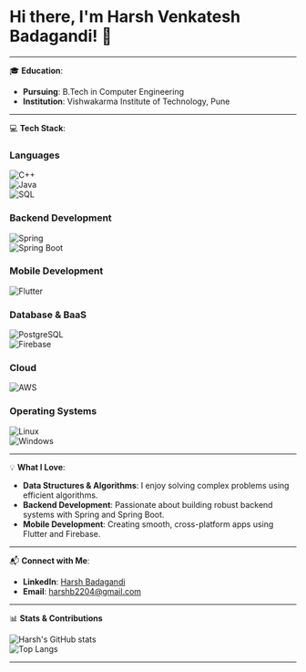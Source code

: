 # Hi there, I'm Harsh Venkatesh Badagandi! 👋

---

🎓 **Education**:
- **Pursuing**: B.Tech in Computer Engineering  
- **Institution**: Vishwakarma Institute of Technology, Pune  

---

💻 **Tech Stack**:

### **Languages**
![C++](https://img.shields.io/badge/-C++-00599C?style=flat-square&logo=c%2B%2B&logoColor=white)  
![Java](https://img.shields.io/badge/-Java-007396?style=flat-square&logo=java&logoColor=white)  
![SQL](https://img.shields.io/badge/-SQL-4479A1?style=flat-square&logo=sql&logoColor=white)  

### **Backend Development**
![Spring](https://img.shields.io/badge/-Spring-6DB33F?style=flat-square&logo=spring&logoColor=white)  
![Spring Boot](https://img.shields.io/badge/-Spring%20Boot-6DB33F?style=flat-square&logo=spring-boot&logoColor=white)  

### **Mobile Development**
![Flutter](https://img.shields.io/badge/-Flutter-02569B?style=flat-square&logo=flutter&logoColor=white)  

### **Database & BaaS**
![PostgreSQL](https://img.shields.io/badge/-PostgreSQL-336791?style=flat-square&logo=postgresql&logoColor=white)  
![Firebase](https://img.shields.io/badge/-Firebase-FFCA28?style=flat-square&logo=firebase&logoColor=black)  

### **Cloud**
![AWS](https://img.shields.io/badge/-AWS-FF9900?style=flat-square&logo=amazon-aws&logoColor=black)  

### **Operating Systems**
![Linux](https://img.shields.io/badge/-Linux-FCC624?style=flat-square&logo=linux&logoColor=black)  
![Windows](https://img.shields.io/badge/-Windows-0078D6?style=flat-square&logo=windows&logoColor=white)  

---

💡 **What I Love**:
- **Data Structures & Algorithms**: I enjoy solving complex problems using efficient algorithms.
- **Backend Development**: Passionate about building robust backend systems with Spring and Spring Boot.
- **Mobile Development**: Creating smooth, cross-platform apps using Flutter and Firebase.

---

📬 **Connect with Me**:
- **LinkedIn**: [Harsh Badagandi](https://www.linkedin.com/in/harsh-badagandi/)  
- **Email**: harshb2204@gmail.com  

---

📊 **Stats & Contributions**

![Harsh's GitHub stats](https://github-readme-stats.vercel.app/api?username=harsh2204&show_icons=true&theme=radical)  
![Top Langs](https://github-readme-stats.vercel.app/api/top-langs/?username=harsh2204&layout=compact&theme=radical)  

---


